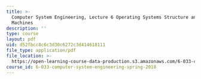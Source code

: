 ```yaml
---
title: >-
  Computer System Engineering, Lecture 6 Operating Systems Structure and Virtual
  Machines
description: ''
type: course
layout: pdf
uid: d52fbcc8c6c3d30c6272c3d414618111
file_type: application/pdf
file_location: >-
  https://open-learning-course-data-production.s3.amazonaws.com/6-033-computer-system-engineering-spring-2018/d52fbcc8c6c3d30c6272c3d414618111_MIT6_033S18lec6.pdf
course_id: 6-033-computer-system-engineering-spring-2018
---
```

